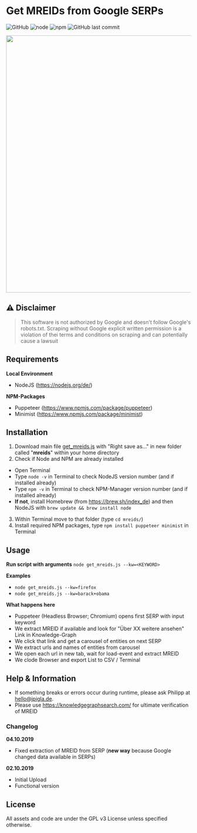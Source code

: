 # Get MREIDs from Google SERPs
![GitHub](https://img.shields.io/github/license/jpigla/MREIDs-from-SERPs) ![node](https://img.shields.io/node/v/puppeteer) ![npm](https://img.shields.io/npm/v/puppeteer) ![GitHub last commit](https://img.shields.io/github/last-commit/jpigla/MREIDs-from-SERPs)

<p align="center"><img src="https://user-images.githubusercontent.com/14932296/65971013-d6526800-e467-11e9-9ce3-322100f8a766.png" width=700></p>

## ⚠ Disclaimer
> This software is not authorized by Google and doesn't follow Google's
> robots.txt. Scraping without Google explicit written permission is a violation of thei
> terms and conditions on scraping and can potentially cause a lawsuit

## Requirements

**Local Environment**
* NodeJS (https://nodejs.org/de/)

**NPM-Packages**
* Puppeteer (https://www.npmjs.com/package/puppeteer)
* Minimist (https://www.npmjs.com/package/minimist)

## Installation

1. Download main file [get_mreids.js](https://raw.githubusercontent.com/jpigla/MREIDs-from-SERPs/master/get_mreids.js) with "Right save as..." in new folder called "**mreids**" within your home directory
2. Check if Node and NPM are already installed
  * Open Terminal
  * Type `node -v` in Terminal to check NodeJS version number (and if installed already)
  * Type `npm -v` in Terminal to check NPM-Manager version number (and if installed already)
  * **If not**, install Homebrew (from https://brew.sh/index_de) and then NodeJS with `brew update && brew install node`
3. Within Terminal move to that folder (type `cd mreids/`)
4. Install required NPM packages, type `npm install puppeteer minimist` in Terminal


## Usage

**Run script with arguments**
`node get_mreids.js --kw=<KEYWORD>`

**Examples**

* `node get_mreids.js --kw=firefox`
* `node get_mreids.js --kw=barack+obama`

**What happens here**

* Puppeteer (Headless Browser; Chromium) opens first SERP with input keyword
* We extract MREID if available and look for "Über XX weitere ansehen" Link in Knowledge-Graph
* We click that link and get a carousel of entities on next SERP
* We extract urls and names of entities from carousel
* We open each url in new tab, wait for load-event and extract MREID
* We clode Browser and export List to CSV / Terminal

## Help & Information

* If something breaks or errors occur during runtime, please ask Philipp at hello@jpigla.de.
* Please use https://knowledgegraphsearch.com/ for ultimate verification of MREID


### Changelog

**04.10.2019**
* Fixed extraction of MREID from SERP (**new way** because Google changed data available in SERPs)

**02.10.2019**
* Initial Upload
* Functional version


## License

All assets and code are under the GPL v3 License unless specified otherwise.
